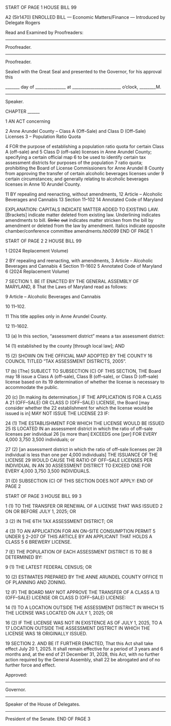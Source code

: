 START OF PAGE 1
HOUSE BILL 99

A2 (5lr1470)
ENROLLED BILL
— Economic Matters/Finance —
Introduced by Delegate Rogers

Read and Examined by Proofreaders:

_______________________________________________
Proofreader.
_______________________________________________
Proofreader.

Sealed with the Great Seal and presented to the Governor, for his approval this

_______ day of _______________ at ________________________ o’clock, ________M.

______________________________________________
Speaker.

CHAPTER ______

1 AN ACT concerning

2 Anne Arundel County – Class A (Off–Sale) and Class D (Off–Sale) Licenses
3 – Population Ratio Quota

4 FOR the purpose of establishing a population ratio quota for certain Class A (off–sale) and
5 Class D (off–sale) licenses in Anne Arundel County; specifying a certain official map
6 to be used to identify certain tax assessment districts for purposes of the population
7 ratio quota; prohibiting the Board of License Commissioners for Anne Arundel
8 County from approving the transfer of certain alcoholic beverages licenses under
9 certain circumstances; and generally relating to alcoholic beverages licenses in Anne
10 Arundel County.

11 BY repealing and reenacting, without amendments,
12 Article – Alcoholic Beverages and Cannabis
13 Section 11–102
14 Annotated Code of Maryland

EXPLANATION: CAPITALS INDICATE MATTER ADDED TO EXISTING LAW.
[Brackets] indicate matter deleted from existing law.
Underlining indicates amendments to bill.
~~Strike~~ ~~out~~ indicates matter stricken from the bill by amendment or deleted from the law by
amendment.
Italics indicate opposite chamber/conference committee amendments.*hb0099*
END OF PAGE 1

START OF PAGE 2
2 HOUSE BILL 99

1 (2024 Replacement Volume)

2 BY repealing and reenacting, with amendments,
3 Article – Alcoholic Beverages and Cannabis
4 Section 11–1602
5 Annotated Code of Maryland
6 (2024 Replacement Volume)

7 SECTION 1. BE IT ENACTED BY THE GENERAL ASSEMBLY OF MARYLAND,
8 That the Laws of Maryland read as follows:

9 Article – Alcoholic Beverages and Cannabis

10 11–102.

11 This title applies only in Anne Arundel County.

12 11–1602.

13 (a) In this section, “assessment district” means a tax assessment district:

14 (1) established by the county [through local law]; AND

15 (2) SHOWN ON THE OFFICIAL MAP ADOPTED BY THE COUNTY
16 COUNCIL TITLED “TAX ASSESSMENT DISTRICTS, 2005”.

17 (b) [The] SUBJECT TO SUBSECTION (C) OF THIS SECTION, THE Board may
18 issue a Class A (off–sale), Class B (off–sale), or Class D (off–sale) license based on its
19 determination of whether the license is necessary to accommodate the public.

20 (c) [In making its determination,] IF THE APPLICATION IS FOR A CLASS A
21 (OFF–SALE) OR CLASS D (OFF–SALE) LICENSE, the Board [may consider whether the
22 establishment for which the license would be issued is in] MAY NOT ISSUE THE LICENSE
23 IF:

24 (1) THE ESTABLISHMENT FOR WHICH THE LICENSE WOULD BE ISSUED
25 IS LOCATED IN an assessment district in which the ratio of off–sale licenses per individual
26 [is more than] EXCEEDS one [per] FOR EVERY 4,000 3,750 3,500 individuals; or

27 (2) [an assessment district in which the ratio of off–sale licenses per
28 individual is less than one per 4,000 individuals] THE ISSUANCE OF THE LICENSE
29 WOULD CAUSE THE RATIO OF OFF–SALE LICENSES PER INDIVIDUAL IN AN
30 ASSESSMENT DISTRICT TO EXCEED ONE FOR EVERY 4,000 3,750 3,500 INDIVIDUALS.

31 (D) SUBSECTION (C) OF THIS SECTION DOES NOT APPLY:
END OF PAGE 2

START OF PAGE 3
HOUSE BILL 99 3

1 (1) TO THE TRANSFER OR RENEWAL OF A LICENSE THAT WAS ISSUED
2 ON OR BEFORE JULY 1, 2025; OR

3 (2) IN THE 6TH TAX ASSESSMENT DISTRICT; OR

4 (3) TO AN APPLICATION FOR AN ON–SITE CONSUMPTION PERMIT
5 UNDER § 2–207 OF THIS ARTICLE BY AN APPLICANT THAT HOLDS A CLASS 5
6 BREWERY LICENSE.

7 (E) THE POPULATION OF EACH ASSESSMENT DISTRICT IS TO BE
8 DETERMINED BY:

9 (1) THE LATEST FEDERAL CENSUS; OR

10 (2) ESTIMATES PREPARED BY THE ANNE ARUNDEL COUNTY OFFICE
11 OF PLANNING AND ZONING.

12 (F) THE BOARD MAY NOT APPROVE THE TRANSFER OF A CLASS A
13 (OFF–SALE) LICENSE OR CLASS D (OFF–SALE) LICENSE:

14 (1) TO A LOCATION OUTSIDE THE ASSESSMENT DISTRICT IN WHICH
15 THE LICENSE WAS LOCATED ON JULY 1, 2025; OR

16 (2) IF THE LICENSE WAS NOT IN EXISTENCE AS OF JULY 1, 2025, TO A
17 LOCATION OUTSIDE THE ASSESSMENT DISTRICT IN WHICH THE LICENSE WAS
18 ORIGINALLY ISSUED.

19 SECTION 2. AND BE IT FURTHER ENACTED, That this Act shall take effect July
20 1, 2025. It shall remain effective for a period of 3 years and 6 months and, at the end of
21 December 31, 2028, this Act, with no further action required by the General Assembly, shall
22 be abrogated and of no further force and effect.

Approved:

________________________________________________________________________________
Governor.

________________________________________________________________________________
Speaker of the House of Delegates.

________________________________________________________________________________
President of the Senate.
END OF PAGE 3